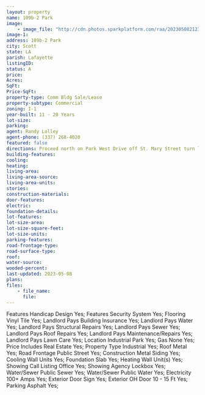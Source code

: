 ```yaml
---
layout: property
name: 109b-2 Park 
image:
    - image_file: "http://cdn.photos.sparkplatform.com/raa/20230508212323599971000000.jpg"
image-1:
address: 109b-2 Park 
city: Scott
state: LA
parish: Lafayette
listingID: 
status: A
price: 
Acres: 
SqFt: 
Price-SqFt: 
property-type: Comm Bldg Sale/Lease
property-subtype: Commercial
zoning: I-1
year-built: 11 - 20 Years
lot-size: 
parking: 
agent: Randy Lolley
agent-phone: (337) 268-4020
featured: false
directions: Proceed north on Park West Drive off St. Mary Street turn left just past Acadian Ambulance building in rear.  Sign on front.
building-features: 
cooling: 
heating: 
living-area: 
living-area-source: 
living-area-units: 
stories: 
construction-materials: 
door-features: 
electric: 
foundation-details: 
lot-features: 
lot-size-area: 
lot-size-square-feet: 
lot-size-units: 
parking-features: 
road-frontage-type: 
road-surface-type: 
roof: 
water-source: 
wooded-percent: 
last-updated: 2023-05-08
plans: 
files:
    - file_name:
      file:
---
```

Features	Handicap Design	Yes;
Features	Security System	Yes;
Flooring	Vinyl Tile	Yes;
Landlord Pays	Building Insurance	Yes;
Landlord Pays	Water	Yes;
Landlord Pays	Structural Repairs	Yes;
Landlord Pays	Sewer	Yes;
Landlord Pays	Roof Repairs	Yes;
Landlord Pays	Maintenance/Repairs	Yes;
Landlord Pays	Lawn Care	Yes;
Location	Industrial Park	Yes;
Gas	None	Yes;
Price Includes	Real Estate	Yes;
Property Type	Industrial	Yes;
Roof	Metal	Yes;
Road Frontage	Public Street	Yes;
Construction	Metal Siding	Yes;
Cooling	Wall Units	Yes;
Foundation	Slab	Yes;
Heating	Wall Unit(s)	Yes;
Showing	Call Listing Office	Yes;
Showing	Agency Lockbox	Yes;
Water/Sewer	Public Sewer	Yes;
Water/Sewer	Public Water	Yes;
Electricity	100+ Amps	Yes;
Exterior	Door Sign	Yes;
Exterior	OH Door 10 - 15 Ft	Yes;
Parking	Asphalt	Yes;

